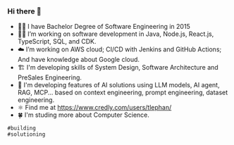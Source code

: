 ### Hi there 👋

- 👨‍🎓 I have Bachelor Degree of Software Engineering in 2015
- 🧑‍💻 I’m working on software development in Java, Node.js, React.js, TypeScript, SQL, and CDK.
- ☁️ I’m working on AWS cloud; CI/CD with Jenkins and GitHub Actions; And have knowledge about Google cloud.
- 🏗️ I'm developing skills of System Design, Software Architecture and PreSales Engineering.
- 🤖 I'm developing features of AI solutions using LLM models, AI agent, RAG, MCP... based on context engineering, prompt engineering, dataset engineering.
- ⚛️ Find me at <https://www.credly.com/users/tlephan/>
- 🍀 I'm studing more about Computer Science.

```
#building
#solutioning
```
